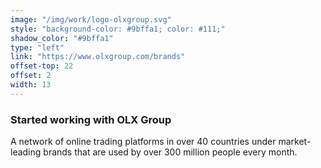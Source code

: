 ```yaml
---
image: "/img/work/logo-olxgroup.svg"
style: "background-color: #9bffa1; color: #111;"
shadow_color: "#9bffa1"
type: "left"
link: "https://www.olxgroup.com/brands"
offset-top: 22
offset: 2
width: 13
---
```

### Started working with OLX Group
A network of online trading platforms in over 40 countries under market-leading brands that are used by over 300 million people every month.
